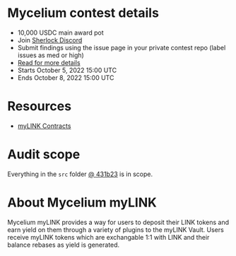 # Mycelium contest details

- 10,000 USDC main award pot
- Join [Sherlock Discord](https://discord.gg/MABEWyASkp)
- Submit findings using the issue page in your private contest repo (label issues as med or high)
- [Read for more details](https://docs.sherlock.xyz/audits/watsons)
- Starts October 5, 2022 15:00 UTC
- Ends October 8, 2022 15:00 UTC

# Resources

* [myLINK Contracts](https://github.com/mycelium-ethereum/mylink-contracts)

# Audit scope

Everything in the `src` folder [@ 431b23](https://github.com/mycelium-ethereum/mylink-contracts/tree/431b23dc05cb2951901a94870dc09c45f1e4d86f) is in scope.

# About Mycelium myLINK

Mycelium myLINK provides a way for users to deposit their LINK tokens and earn yield on them through a variety of plugins to the myLINK Vault. Users receive myLINK tokens which are exchangable 1:1 with LINK and their balance rebases as yield is generated.
